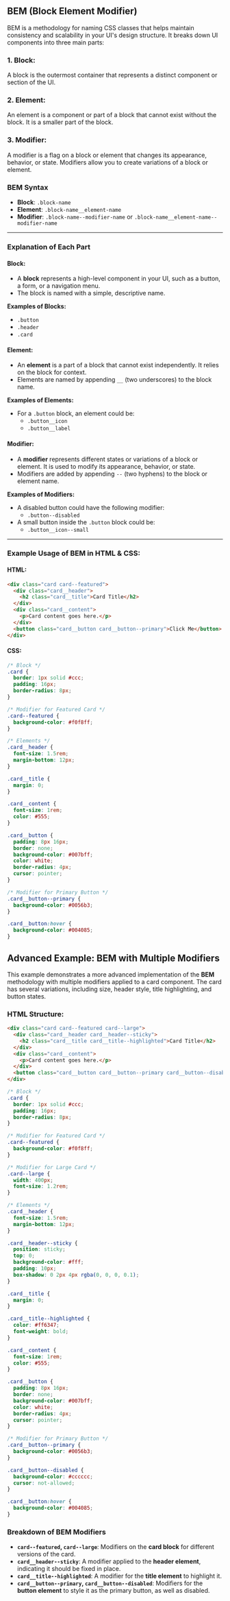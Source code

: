 ## BEM (Block Element Modifier)

BEM is a methodology for naming CSS classes that helps maintain consistency and scalability in your UI's design structure. It breaks down UI components into three main parts:

### 1. Block:
A block is the outermost container that represents a distinct component or section of the UI.

### 2. Element:
An element is a component or part of a block that cannot exist without the block. It is a smaller part of the block.

### 3. Modifier:
A modifier is a flag on a block or element that changes its appearance, behavior, or state. Modifiers allow you to create variations of a block or element.

### BEM Syntax

- **Block**: `.block-name`
- **Element**: `.block-name__element-name`
- **Modifier**: `.block-name--modifier-name` or `.block-name__element-name--modifier-name`

---

### Explanation of Each Part

#### Block:
- A **block** represents a high-level component in your UI, such as a button, a form, or a navigation menu.
- The block is named with a simple, descriptive name.
  
**Examples of Blocks:**
- `.button`
- `.header`
- `.card`

#### Element:
- An **element** is a part of a block that cannot exist independently. It relies on the block for context.
- Elements are named by appending `__` (two underscores) to the block name.

**Examples of Elements:**
- For a `.button` block, an element could be:
  - `.button__icon`
  - `.button__label`

#### Modifier:
- A **modifier** represents different states or variations of a block or element. It is used to modify its appearance, behavior, or state.
- Modifiers are added by appending `--` (two hyphens) to the block or element name.

**Examples of Modifiers:**
- A disabled button could have the following modifier:
  - `.button--disabled`
- A small button inside the `.button` block could be:
  - `.button__icon--small`
  
---

### Example Usage of BEM in HTML & CSS:

#### HTML:
```html
<div class="card card--featured">
  <div class="card__header">
    <h2 class="card__title">Card Title</h2>
  </div>
  <div class="card__content">
    <p>Card content goes here.</p>
  </div>
  <button class="card__button card__button--primary">Click Me</button>
</div>
```
#### CSS:
```css
/* Block */
.card {
  border: 1px solid #ccc;
  padding: 16px;
  border-radius: 8px;
}

/* Modifier for Featured Card */
.card--featured {
  background-color: #f0f8ff;
}

/* Elements */
.card__header {
  font-size: 1.5rem;
  margin-bottom: 12px;
}

.card__title {
  margin: 0;
}

.card__content {
  font-size: 1rem;
  color: #555;
}

.card__button {
  padding: 8px 16px;
  border: none;
  background-color: #007bff;
  color: white;
  border-radius: 4px;
  cursor: pointer;
}

/* Modifier for Primary Button */
.card__button--primary {
  background-color: #0056b3;
}

.card__button:hover {
  background-color: #004085;
}
```

## Advanced Example: BEM with Multiple Modifiers

This example demonstrates a more advanced implementation of the **BEM** methodology with multiple modifiers applied to a card component. The card has several variations, including size, header style, title highlighting, and button states.

### HTML Structure:

```html
<div class="card card--featured card--large">
  <div class="card__header card__header--sticky">
    <h2 class="card__title card__title--highlighted">Card Title</h2>
  </div>
  <div class="card__content">
    <p>Card content goes here.</p>
  </div>
  <button class="card__button card__button--primary card__button--disabled">Click Me</button>
</div>
```

```css
/* Block */
.card {
  border: 1px solid #ccc;
  padding: 16px;
  border-radius: 8px;
}

/* Modifier for Featured Card */
.card--featured {
  background-color: #f0f8ff;
}

/* Modifier for Large Card */
.card--large {
  width: 400px;
  font-size: 1.2rem;
}

/* Elements */
.card__header {
  font-size: 1.5rem;
  margin-bottom: 12px;
}

.card__header--sticky {
  position: sticky;
  top: 0;
  background-color: #fff;
  padding: 10px;
  box-shadow: 0 2px 4px rgba(0, 0, 0, 0.1);
}

.card__title {
  margin: 0;
}

.card__title--highlighted {
  color: #ff6347;
  font-weight: bold;
}

.card__content {
  font-size: 1rem;
  color: #555;
}

.card__button {
  padding: 8px 16px;
  border: none;
  background-color: #007bff;
  color: white;
  border-radius: 4px;
  cursor: pointer;
}

/* Modifier for Primary Button */
.card__button--primary {
  background-color: #0056b3;
}

.card__button--disabled {
  background-color: #cccccc;
  cursor: not-allowed;
}

.card__button:hover {
  background-color: #004085;
}
```

### Breakdown of BEM Modifiers

- **`card--featured`, `card--large`**: Modifiers on the **card block** for different versions of the card.
- **`card__header--sticky`**: A modifier applied to the **header element**, indicating it should be fixed in place.
- **`card__title--highlighted`**: A modifier for the **title element** to highlight it.
- **`card__button--primary`, `card__button--disabled`**: Modifiers for the **button element** to style it as the primary button, as well as disabled.
